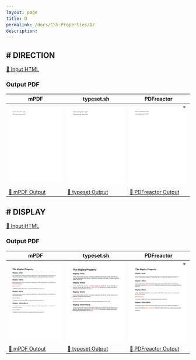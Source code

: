 ```yaml
---
layout: page
title: D
permalink: /docs/CSS-Properties/D/
description: 
---
```




## <a name="DIRECTION" id="DIRECTION">#</a> DIRECTION

[📄 Input HTML](/html/CSS%20Properties/D/direction.html)

### Output PDF

| mPDF | typeset.sh | PDFreactor |
|---------|---------|---------|
| ![mPDF Preview](mpdf__html_CSS_Properties_D_direction.html.png) | ![typeset Preview](typeset__html_CSS_Properties_D_direction.html.png) | ![PDFreactor Preview](pdfreactor__html_CSS_Properties_D_direction.html.png) |
| [📕 mPDF Output](mpdf__html_CSS_Properties_D_direction.html.pdf) | [📕 typeset Output](typeset__html_CSS_Properties_D_direction.html.pdf) | [📕 PDFreactor Output](pdfreactor__html_CSS_Properties_D_direction.html.pdf) |

## <a name="DISPLAY" id="DISPLAY">#</a> DISPLAY

[📄 Input HTML](/html/CSS%20Properties/D/display.html)

### Output PDF

| mPDF | typeset.sh | PDFreactor |
|---------|---------|---------|
| ![mPDF Preview](mpdf__html_CSS_Properties_D_display.html.png) | ![typeset Preview](typeset__html_CSS_Properties_D_display.html.png) | ![PDFreactor Preview](pdfreactor__html_CSS_Properties_D_display.html.png) |
| [📕 mPDF Output](mpdf__html_CSS_Properties_D_display.html.pdf) | [📕 typeset Output](typeset__html_CSS_Properties_D_display.html.pdf) | [📕 PDFreactor Output](pdfreactor__html_CSS_Properties_D_display.html.pdf) |


